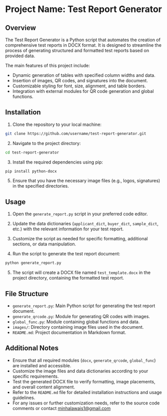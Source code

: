 # Project Name: Test Report Generator

## Overview

The Test Report Generator is a Python script that automates the creation of comprehensive test reports in DOCX format. It is designed to streamline the process of generating structured and formatted test reports based on provided data.

The main features of this project include:
- Dynamic generation of tables with specified column widths and data.
- Insertion of images, QR codes, and signatures into the document.
- Customizable styling for font, size, alignment, and table borders.
- Integration with external modules for QR code generation and global functions.

## Installation

1. Clone the repository to your local machine:
```sh
git clone https://github.com/username/test-report-generator.git
```

2. Navigate to the project directory:
```sh
cd test-report-generator
```

3. Install the required dependencies using pip:
```sh
pip install python-docx
```


5. Ensure that you have the necessary image files (e.g., logos, signatures) in the specified directories.

## Usage

1. Open the `generate_report.py` script in your preferred code editor.

2. Update the data dictionaries (`applicant_dict`, `buyer_dict`, `sample_dict`, etc.) with the relevant information for your test report.

3. Customize the script as needed for specific formatting, additional sections, or data manipulation.

4. Run the script to generate the test report document:
```sh
python generate_report.py
```


5. The script will create a DOCX file named `test_template.docx` in the project directory, containing the formatted test report.

## File Structure

- `generate_report.py`: Main Python script for generating the test report document.
- `generate_qrcode.py`: Module for generating QR codes with images.
- `global_func.py`: Module containing global functions and data.
- `images/`: Directory containing image files used in the document.
- `README.md`: Project documentation in Markdown format.

## Additional Notes

- Ensure that all required modules (`docx`, `generate_qrcode`, `global_func`) are installed and accessible.
- Customize the image files and data dictionaries according to your specific requirements.
- Test the generated DOCX file to verify formatting, image placements, and overall content alignment.
- Refer to the `README.md` file for detailed installation instructions and usage guidelines.
- For any issues or further customization needs, refer to the source code comments or contact minhalawais1@gmail.com
